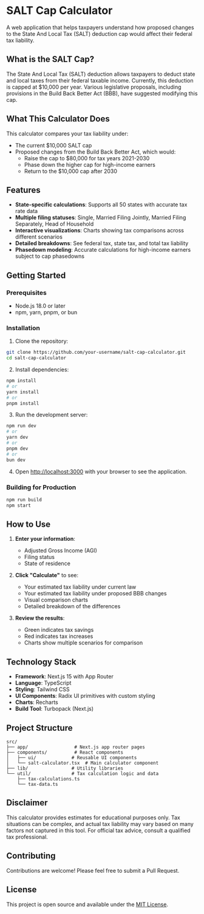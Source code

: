 # SALT Cap Calculator

A web application that helps taxpayers understand how proposed changes to the State And Local Tax (SALT) deduction cap would affect their federal tax liability.

## What is the SALT Cap?

The State And Local Tax (SALT) deduction allows taxpayers to deduct state and local taxes from their federal taxable income. Currently, this deduction is capped at $10,000 per year. Various legislative proposals, including provisions in the Build Back Better Act (BBB), have suggested modifying this cap.

## What This Calculator Does

This calculator compares your tax liability under:

- The current $10,000 SALT cap
- Proposed changes from the Build Back Better Act, which would:
  - Raise the cap to $80,000 for tax years 2021-2030
  - Phase down the higher cap for high-income earners
  - Return to the $10,000 cap after 2030

## Features

- **State-specific calculations**: Supports all 50 states with accurate tax rate data
- **Multiple filing statuses**: Single, Married Filing Jointly, Married Filing Separately, Head of Household
- **Interactive visualizations**: Charts showing tax comparisons across different scenarios
- **Detailed breakdowns**: See federal tax, state tax, and total tax liability
- **Phasedown modeling**: Accurate calculations for high-income earners subject to cap phasedowns

## Getting Started

### Prerequisites

- Node.js 18.0 or later
- npm, yarn, pnpm, or bun

### Installation

1. Clone the repository:

```bash
git clone https://github.com/your-username/salt-cap-calculator.git
cd salt-cap-calculator
```

2. Install dependencies:

```bash
npm install
# or
yarn install
# or
pnpm install
```

3. Run the development server:

```bash
npm run dev
# or
yarn dev
# or
pnpm dev
# or
bun dev
```

4. Open [http://localhost:3000](http://localhost:3000) with your browser to see the application.

### Building for Production

```bash
npm run build
npm start
```

## How to Use

1. **Enter your information**:

   - Adjusted Gross Income (AGI)
   - Filing status
   - State of residence

2. **Click "Calculate"** to see:

   - Your estimated tax liability under current law
   - Your estimated tax liability under proposed BBB changes
   - Visual comparison charts
   - Detailed breakdown of the differences

3. **Review the results**:
   - Green indicates tax savings
   - Red indicates tax increases
   - Charts show multiple scenarios for comparison

## Technology Stack

- **Framework**: Next.js 15 with App Router
- **Language**: TypeScript
- **Styling**: Tailwind CSS
- **UI Components**: Radix UI primitives with custom styling
- **Charts**: Recharts
- **Build Tool**: Turbopack (Next.js)

## Project Structure

```
src/
├── app/                 # Next.js app router pages
├── components/          # React components
│   ├── ui/             # Reusable UI components
│   └── salt-calculator.tsx  # Main calculator component
├── lib/                # Utility libraries
└── util/               # Tax calculation logic and data
    ├── tax-calculations.ts
    └── tax-data.ts
```

## Disclaimer

This calculator provides estimates for educational purposes only. Tax situations can be complex, and actual tax liability may vary based on many factors not captured in this tool. For official tax advice, consult a qualified tax professional.

## Contributing

Contributions are welcome! Please feel free to submit a Pull Request.

## License

This project is open source and available under the [MIT License](LICENSE).
